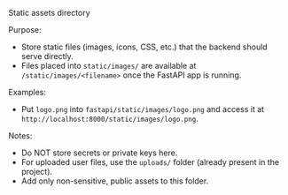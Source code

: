 Static assets directory

Purpose:
- Store static files (images, icons, CSS, etc.) that the backend should serve directly.
- Files placed into `static/images/` are available at `/static/images/<filename>` once the FastAPI app is running.

Examples:
- Put `logo.png` into `fastapi/static/images/logo.png` and access it at `http://localhost:8000/static/images/logo.png`.

Notes:
- Do NOT store secrets or private keys here.
- For uploaded user files, use the `uploads/` folder (already present in the project).
- Add only non-sensitive, public assets to this folder.
